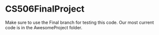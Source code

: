 # CS506FinalProject

Make sure to use the Final branch for testing this code. Our most current code is in the AwesomeProject folder.
